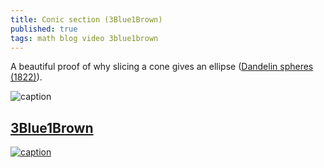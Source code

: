 ```yaml
---
title: Conic section (3Blue1Brown)
published: true
tags: math blog video 3blue1brown
---
```

A beautiful proof of why slicing a cone gives an ellipse ([Dandelin spheres (1822)](https://en.wikipedia.org/wiki/Dandelin_spheres)).

![caption](https://upload.wikimedia.org/wikipedia/commons/thumb/1/18/Dandelin_spheres.svg/660px-Dandelin_spheres.svg.png)


## [3Blue1Brown](https://www.youtube.com/channel/UCYO_jab_esuFRV4b17AJtAw)

[![caption](https://img.youtube.com/vi/pQa_tWZmlGs/0.jpg)](https://www.youtube.com/watch?v=pQa_tWZmlGs)
